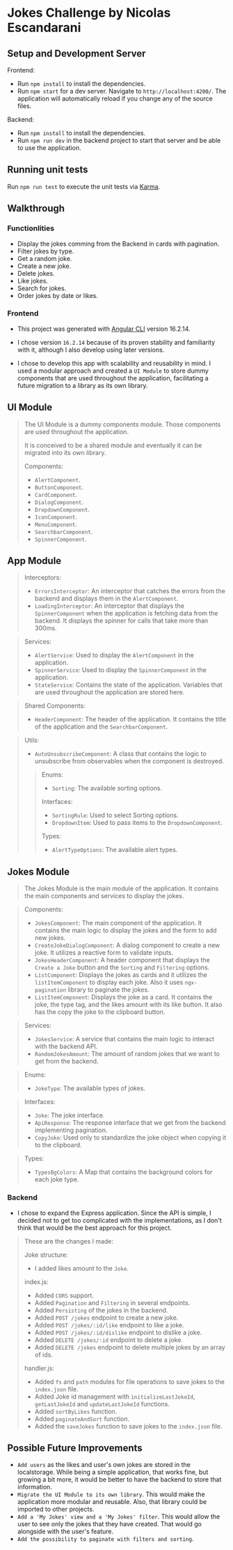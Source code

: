 # Jokes Challenge by Nicolas Escandarani

## Setup and Development Server

Frontend:

- Run `npm install` to install the dependencies.
- Run `npm start` for a dev server. Navigate to `http://localhost:4200/`. The application will automatically reload if you change any of the source files.

Backend:

- Run `npm install` to install the dependencies.
- Run `npm run dev` in the backend project to start that server and be able to use the application.

## Running unit tests

Run `npm run test` to execute the unit tests via [Karma](https://karma-runner.github.io).

## Walkthrough

### Functionlities

- Display the jokes comming from the Backend in cards with pagination.
- Filter jokes by type.
- Get a random joke.
- Create a new joke.
- Delete jokes.
- Like jokes.
- Search for jokes.
- Order jokes by date or likes.

### Frontend

- This project was generated with [Angular CLI](https://github.com/angular/angular-cli) version 16.2.14.

- I chose version `16.2.14` because of its proven stability and familiarity with it, although I also develop using later versions.

- I chose to develop this app with scalability and reusability in mind. I used a modular approach and created a `UI Module` to store dummy components that are used throughout the application, facilitating a future migration to a library as its own library.

## UI Module
>The UI Module is a dummy components module. Those components are used throughout the application.
>
>It is conceived to be a shared module and eventually it can be migrated into its own library.
>
>Components:
>- `AlertComponent`.
>- `ButtonComponent`.
>- `CardComponent`.
>- `DialogComponent`.
>- `DropdownComponent`.
>- `IconComponent`.
>- `MenuComponent`.
>- `SearchbarComponent`.
>- `SpinnerComponent`.

## App Module

>Interceptors:
>- `ErrorsInterceptor`: An interceptor that catches the errors from the backend and displays them in the `AlertComponent`.
>- `LoadingInterceptor`: An interceptor that displays the `SpinnerComponent` when the application is fetching data from the backend. It displays the spinner for calls that take more than 300ms.

>Services:
>- `AlertService`: Used to display the `AlertComponent` in the application.
>- `SpinnerService`: Used to display the `SpinnerComponent` in the application.
>- `StateService`: Contains the state of the application. Variables that are used throughout the application are stored here.

>Shared Components:
>- `HeaderComponent`: The header of the application. It contains the title of the application and the `SearchbarComponent`.

>Utils:
>- `AutoUnsubscribeComponent`: A class that contains the logic to unsubscribe from observables when the component is destroyed.
>>Enums:
>>- `Sorting`: The available sorting options.
>>
>>Interfaces:
>>- `SortingRule`: Used to select Sorting options.
>>- `DropdownItem`: Used to pass items to the `DropdownComponent`.
>>
>>Types:
>>- `AlertTypeOptions`: The available alert types.

## Jokes Module
>The Jokes Module is the main module of the application. It contains the main components and services to display the jokes.

>Components:
>- `JokesComponent`: The main component of the application. It contains the main logic to display the jokes and the form to add new jokes.
>- `CreateJokeDialogComponent`: A dialog component to create a new joke. It utilizes a reactive form to validate inputs.
>- `JokesHeaderComponent`: A header component that displays the `Create a Joke` button and the `Sorting` and `Filtering` options.
>- `ListComponent`: Displays the jokes as cards and it utilizes the `listItemComponent` to display each joke. Also it uses `ngx-pagination` library to paginate the jokes.
>- `ListItemComponent`: Displays the joke as a card. It contains the joke, the type tag, and the likes amount with its like button. It also has the copy the joke to the clipboard button.

>Services:
>- `JokesService`: A service that contains the main logic to interact with the backend API.
>- `RandomJokesAmount`: The amount of random jokes that we want to get from the backend.

>Enums:
>- `JokeType`: The available types of jokes.

>Interfaces:
>- `Joke`: The joke interface.
>- `ApiResponse`: The response interface that we get from the backend implementing pagination.
>- `CopyJoke`: Used only to standardize the joke object when copying it to the clipboard.

>Types:
>- `TypesBgColors`: A Map that contains the background colors for each joke type.

### Backend
- I chose to expand the Express application. Since the API is simple, I decided not to get too complicated with the implementations, as I don't think that would be the best approach for this project.

>These are the changes I made:
>
>Joke structure:
>- I added likes amount to the `Joke`.
>
> index.js:
> 
>- Added `CORS` support.
>- Added `Pagination` and `Filtering` in several endpoints.
>- Added `Persisting` of the jokes in the backend.
>- Added `POST /jokes` endpoint to create a new joke.
>- Added `POST /jokes/:id/like` endpoint to like a joke.
>- Added `POST /jokes/:id/dislike` endpoint to dislike a joke.
>- Added `DELETE /jokes/:id` endpoint to delete a joke.
>- Added `DELETE /jokes` endpoint to delete multiple jokes by an array of ids.
>
> handler.js:
>
>- Added `fs` and `path` modules for file operations to save jokes to the `index.json` file.
>- Added Joke id management with `initializeLastJokeId`, `getLastJokeId` and `updateLastJokeId` functions.
>- Added `sortByLikes` function.
>- Added `paginateAndSort` function.
>- Added the `saveJokes` function to save jokes to the `index.json` file.

## Possible Future Improvements

- `Add users` as the likes and user's own jokes are stored in the localstorage. While being a simple application, that works fine, but growing a bit more, it would be better to have the backend to store that information.
- `Migrate the UI Module to its own library`. This would make the application more modular and reusable. Also, that library could be imported to other projects.
- `Add a 'My Jokes' view and a 'My Jokes' filter`. This would allow the user to see only the jokes that they have created. That would go alongside with the user's feature.
- `Add the possibility to paginate with filters and sorting`.
